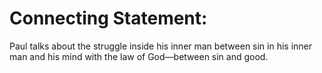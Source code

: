 # Connecting Statement:

Paul talks about the struggle inside his inner man between sin in his inner man and his mind with the law of God—between sin and good.